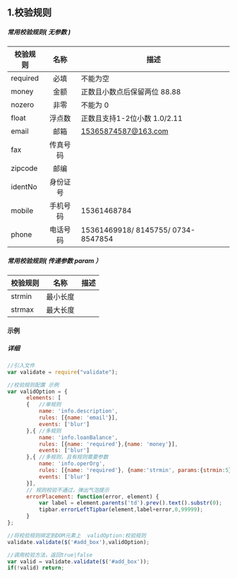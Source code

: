 <link rel="stylesheet" href="http://yandex.st/highlightjs/8.0/styles/github.min.css">
<script src="http://yandex.st/highlightjs/8.0/highlight.min.js"></script>
<script>hljs.initHighlightingOnLoad();</script>

## 1.校验规则

##### 常用校验规则( 无参数 )
|校验规则       |名称     |描述
|-|:-:|-|
|required       |必填      | 不能为空
|money          |金额      | 正数且小数点后保留两位 88.88
|nozero         |非零      | 不能为 0
|float          |浮点数    | 正数且支持1-2位小数  1.0/2.11
|email          |邮箱      | 15365874587@163.com
|fax            |传真号码  | 
|zipcode        |邮编      |
|identNo        |身份证号  | 
|mobile         |手机号码  | 15361468784
|phone          |电话号码  | 15361469918/ 8145755/ 0734-8547854

##### 常用校验规则( 传递参数 param ）
|校验规则       |名称      |描述
|-|:-:|-|
|strmin         |最小长度  | 
|strmax         |最大长度  | 



#### 示例 
##### 详细
```javascript
//引入文件
var validate = require("validate");

//校验规则配置 示例
var validOption = {
      elements: [
      {   //单规则
          name: 'info.description',
          rules: [{name: 'email'}],
          events: ['blur']
      },{ //多规则
          name: 'info.loanBalance',
          rules: [{name: 'required'},{name: 'money'}],
          events: ['blur']
      },{ //多规则，且有规则需要参数
          name: 'info.operOrg',
          rules: [{name: 'required'}, {name:'strmin', params:{strmin:5}}],
          events: ['blur']
      }],
      // 规则校验不通过，弹出气泡提示
      errorPlacement: function(error, element) {
          var label = element.parents('td').prev().text().substr(0);
          tipbar.errorLeftTipbar(element,label+error,0,99999);
      }
};

//将校验规则绑定到DOM元素上  validOption:校验规则
validate.validate($('#add_box'),validOption);

//调用校验方法，返回true|false
var valid = validate.validate($('#add_box'));
if(!valid) return;

```

